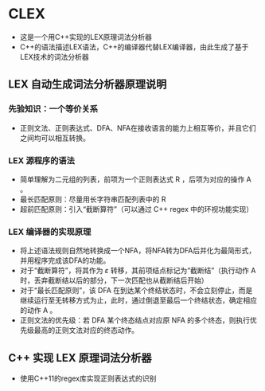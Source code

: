 # CLEX
- 这是一个用C++实现的LEX原理词法分析器
- C++的语法描述LEX语法，C++的编译器代替LEX编译器，由此生成了基于LEX技术的词法分析器

## LEX 自动生成词法分析器原理说明
### 先验知识：一个等价关系
- 正则文法、正则表达式、DFA、NFA在接收语言的能力上相互等价，并且它们之间均可以相互转换。
### LEX 源程序的语法
- 简单理解为二元组的列表，前项为一个正则表达式 R ，后项为对应的操作 A 。
- 最长匹配原则：尽量用长字符串匹配列表中的 R 
- 超前匹配原则：引入“截断算符”（可以通过 C++ regex 中的环视功能实现）
### LEX 编译器的实现原理
- 将上述语法规则自然地转换成一个NFA，将NFA转为DFA后并化为最简形式，并用程序完成该DFA的功能。
- 对于“截断算符”，将其作为 $\varepsilon$ 转移，其前项结点标记为“截断结”（执行动作 A 时，丢弃截断结以后的部分，下一次匹配也从截断结后开始）
- 对于“最长匹配原则”，该 DFA 在到达某个终结状态时，不会立刻停止，而是继续运行至无转移方式为止，此时，通过倒退至最后一个终结状态，确定相应的动作 A 。
- 正则文法的优先级：若 DFA 某个终态结点对应原 NFA 的多个终态，则执行优先级最高的正则文法对应的终态动作。

## C++ 实现 LEX 原理词法分析器
- 使用C++11的regex库实现正则表达式的识别
